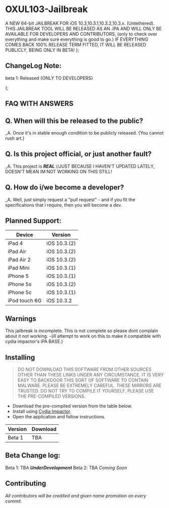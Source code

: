 # OXUL103-Jailbreak
A NEW 64-bit JAILBREAK FOR iOS 10.3,10.3.1,10.3.2,10.3.x. (Untethered).
THIS JAILBREAK TOOL WILL BE RELEASED AS AN .IPA AND WILL ONLY BE AVAILABLE FOR DEVELOPERS AND CONTRIBUTORS, (only to check over everything and make sure everything is good to go.)
IF EVERYTHING COMES BACK 100% RELEASE TERM FITTED, IT WILL BE RELEASED PUBLICLY, BEING ONLY IN BETA!
};

## ChangeLog Note: 
beta 1: Released {ONLY TO DEVELOPERS} 

{;

## FAQ WITH ANSWERS
## Q. When will this be released to the public?
_A. Once it's in stable enough condition to be publicly released. {You cannot rush art.}

## Q. Is this project official, or just another fault?
_A. This project is _**REAL**_ //JUST BECAUSE I HAVEN'T UPDATED LATELY, DOESN'T MEAN IM NOT WORKING ON THIS STILL!

## Q. How do i/we become a developer?
_A. Well, just simply request a "pull request" - and if you fit the specifications that i require, then you will become a dev.

## Planned Support:

| Device | Version |
|---------|----------|
| iPad 4  | iOS 10.3.(2) |
| iPad Air | iOS 10.3.(2) |
| iPad Air 2  | iOS 10.3.(2)|
| iPad Mini | iOS 10.3.(1) |
| iPhone 5  | iOS 10.3.(1) |
| iPhone 5s  | iOS 10.3.(2) |
| iPhone 5c | iOS 10.3.(1) |
| iPod touch 6G | iOS 10.3.2 |

## Warnings

This jailbreak is incomplete. This is not complete so please dont complain about it not working. -(ill attempt to work on this to make it compatible with cydia impactor's iPA BASE.)

## Installing

> DO NOT DOWNLOAD THIS SOFTWARE FROM OTHER SOURCES OTHER THAN THESE LINKS UNDER ANY CIRCUMSTANCE. IT IS VERY EASY TO BACKDOOR THIS SORT OF SOFTWARE TO CONTAIN MALWARE. PLEASE BE EXTREMELY CAREFUL. THESE MIRRORS ARE TRUSTED. DO NOT TRY TO COMPILE IT YOURSELF, PLEASE USE THE PRE-COMPILED VERSIONS.

* Download the pre-compiled version from the table below.
* Install using [Cydia Impactor](http://www.cydiaimpactor.com/).
* Open the application and follow instructions.

| Version | Download |
|---------|----------|
| Beta 1  | TBA      |

## Beta Change log:

Beta 1: TBA **_UnderDevelopment_**
Beta 2: TBA _Coming Soon_

## Contributing
_All contributors will be credited and given name promotion on every commit._
